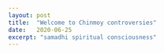 ```yaml
---
layout: post
title:  "Welcome to Chinmoy controversies"
date:   2020-06-25
excerpt: "samadhi spiritual consciousness"
---
```

